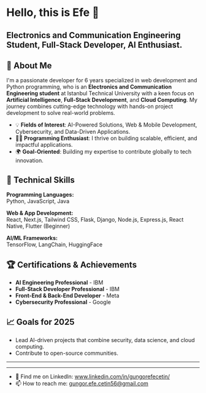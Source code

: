 # Hello, this is Efe 👋

<!--
**gungorefecetin/gungorefecetin** is a ✨ _special_ ✨ repository because its `README.md` (this file) appears on your GitHub profile. -->

## Electronics and Communication Engineering Student, Full-Stack Developer, AI Enthusiast.

## 🌟 About Me

I'm a passionate developer for 6 years specialized in web development and Python programming, who is an **Electronics and Communication Engineering student** at Istanbul Technical University with a keen focus on **Artificial Intelligence**, **Full-Stack Development**, and **Cloud Computing**. My journey combines cutting-edge technology with hands-on project development to solve real-world problems.

- 💡 **Fields of Interest**: AI-Powered Solutions, Web & Mobile Development, Cybersecurity, and Data-Driven Applications.
- 🧑‍💻 **Programming Enthusiast**: I thrive on building scalable, efficient, and impactful applications.
- 🌍 **Goal-Oriented**: Building my expertise to contribute globally to tech innovation.

## 🔨 Technical Skills

**Programming Languages:**  
Python, JavaScript, Java

**Web & App Development:**  
React, Next.js, Tailwind CSS, Flask, Django, Node.js, Express.js, React Native, Flutter (Beginner)

**AI/ML Frameworks:**  
TensorFlow, LangChain, HuggingFace

## 🏆 Certifications & Achievements

- **AI Engineering Professional** - IBM  
- **Full-Stack Developer Professional** - IBM  
- **Front-End & Back-End Developer** - Meta  
- **Cybersecurity Professional** - Google

## 📈 Goals for 2025

- Lead AI-driven projects that combine security, data science, and cloud computing.
- Contribute to open-source communities.


---

---

<!--- 🔭 I’m currently working on Competitive Programming & Web Development-->
<!--- 🌱 I’m currently learning Machine Learning, Data Science, Advanced JavaScript & React.js-->
<!--- 👯 I’m looking to collaborate on ... 
- 🤔 I’m looking for help with ...
-->

- 💬 Find me on LinkedIn: www.linkedin.com/in/gungorefecetin/
- 📫 How to reach me: gungor.efe.cetin56@gmail.com
<!--- ⚡ Also visit my high school projects: denklemcozucu.github.io (Solves quadratic equations), kaprekar-sabiti.github.io (A site that you can discover the mystery of the number 6174 -The Kaprekar Constant- and test the numbers you want)-->
<!--- 😄 Pronouns: ...
-->
